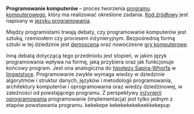 **Programowanie komputerów** – proces tworzenia [programu komputerowego](https://pl.wikipedia.org/wiki/Program%5Fkomputerowy), który ma realizować określone zadania. [Kod źródłowy](https://pl.wikipedia.org/wiki/Kod%5F%C5%BAr%C3%B3d%C5%82owy) jest napisany w [języku programowania](https://pl.wikipedia.org/wiki/J%C4%99zyk%5Fprogramowania).

Między programistami trwają debaty, czy programowanie komputerów jest sztuką, rzemiosłem czy procesem inżynieryjnym. Bezpośrednią formą sztuki w tej dziedzinie jest [demoscena](https://pl.wikipedia.org/wiki/Demoscena) oraz nowoczesne [gry komputerowe](https://pl.wikipedia.org/wiki/Gra%5Fkomputerowa).

Inną debatą dotyczącą tego przedmiotu jest stopień, w jakim język programowania wpływa na formę, jaką przybiera oraz jak funkcjonuje końcowy program. Jest ona analogiczna do [hipotezy Sapira-Whorfa](https://pl.wikipedia.org/wiki/Hipoteza%5FSapira-Whorfa) w [lingwistyce](https://pl.wikipedia.org/wiki/J%C4%99zykoznawstwo). Programowanie zwykle wymaga wiedzy w dziedzinie algorytmów i struktur danych, języków i metodologii programowania, architektury komputerów i oprogramowania oraz wiedzy dziedzinowej, w zależności od powstającego programu. Z perspektywy [inżynierii oprogramowania](https://pl.wikipedia.org/wiki/In%C5%BCynieria%5Foprogramowania) programowanie (implementacja) jest tylko jednym z etapów powstawania programu.
kekekepe
kekekekekekeekkekepup
